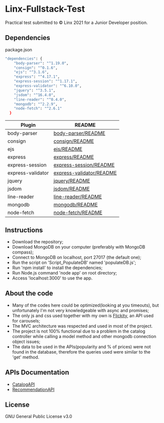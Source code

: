 # Linx-Fullstack-Test
 
Practical test submitted to © Linx 2021 for a Junior Developer position.

## Dependencies
package.json

```sh
"dependencies": {
    "body-parser": "^1.19.0",
    "consign": "^0.1.6",
    "ejs": "^3.1.6",
    "express": "^4.17.1",
    "express-session": "^1.17.1",
    "express-validator": "^6.10.0",
    "jquery": "^3.5.1",
    "jsdom": "^16.4.0",
    "line-reader": "^0.4.0",
    "mongodb": "^2.2.9",
    "node-fetch": "^2.6.1"
  }
```
| Plugin            | README                                                                      |
| ------            | ------                                                                      |
| body-parser       | [body-parser/README](https://www.npmjs.com/package/body-parser)             | 
| consign           | [consign/README](https://www.npmjs.com/package/consign)                     |
| ejs               | [ejs/README](https://www.npmjs.com/package/ejs)                             |
| express           | [express/README](https://www.npmjs.com/package/express)                     |
| express-session   | [express-session/README](https://www.npmjs.com/package/express-session)     |
| express-validator | [express-validator/README](https://www.npmjs.com/package/express-validator) |
| jquery            | [jquery/README](https://www.npmjs.com/package/jquery)                       |
| jsdom             | [jsdom/README](https://www.npmjs.com/package/jsdom)                         |
| line-reader       | [line-reader/README](https://www.npmjs.com/package/line-reader)             |
| mongodb           | [mongodb/README](https://www.npmjs.com/package/mongodb)                     |
| node-fetch        | [node-fetch/README](https://www.npmjs.com/package/node-fetch)               |


## Instructions
- Download the repository;
- Download MongoDB on your computer (preferably with MongoDB compass);
- Connect to MongoDB on localhost, port 27017 (the default one);
- Run the script on 'Script_PopulateDB' named 'populateDB.js';
- Run 'npm install' to install the dependencies;
- Run Node.js command 'node app' on root directory;
- Access 'localhost:3000' to use the app.

## About the code

- Many of the codes here could be optimized(looking at you timeouts), but unfortunately I'm not very knowledgeable with async and promises;
- The only js and css used together with my own is [Flickity](https://flickity.metafizzy.co/), an API used for carousels;
- The MVC architecture was respected and used in most of the project.
- The project is not 100% functional due to a problem in the catalog controller while calling a model method and other mongodb connection object issues;
- The data to be used in the APIs(popularity and % of prices) were not found in the database, therefore the queries used were similar to the 'get' method.

## APIs Documentation

- [CatalogAPI](https://github.com/gbrsol/Linx-Fullstack-Test/blob/main/docs/documentation/pdf/CatalogAPI.pdf)
- [RecommendationAPI](https://github.com/gbrsol/Linx-Fullstack-Test/blob/main/docs/documentation/pdf/RecommendationAPI.pdf)

## License
GNU General Public License v3.0
